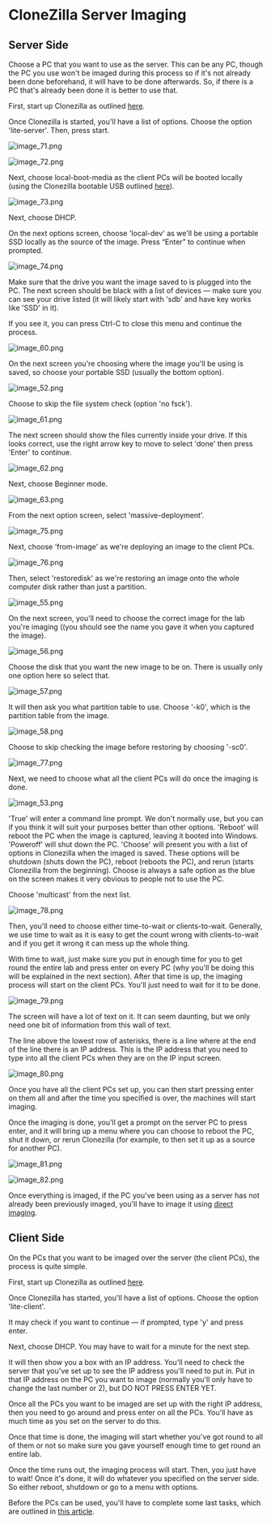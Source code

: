 # CloneZilla Server Imaging

## Server Side
Choose a PC that you want to use as the server. This can be any PC, though the PC you use won't be imaged during this process so if it's not already been done beforehand, it will have to be done afterwards.
So, if there is a PC that's already been done it is better to use that. 

First, start up Clonezilla as outlined [here](Deploying-Images-using-CloneZilla.md).

Once Clonezilla is started, you'll have a list of options. Choose the option 'lite-server'. Then, press start.

![image_71.png](image_71.png)

![image_72.png](image_72.png)

Next, choose local-boot-media as the client PCs will be booted locally (using the Clonezilla bootable USB outlined [here](Deploying-Images-using-CloneZilla.md)).

![image_73.png](image_73.png)

Next, choose DHCP.

On the next options screen, choose 'local-dev' as we'll be using a portable SSD locally as the source of the image.
Press “Enter” to continue when prompted.

![image_74.png](image_74.png)

Make sure that the drive you want the image saved to is plugged into the PC.
The next screen should be black with a list of devices — make sure you can see your drive listed (it will likely start with 'sdb' and have key works like 'SSD' in it).

If you see it, you can press Ctrl-C to close this menu and continue the process.

![image_60.png](image_60.png)

On the next screen you're choosing where the image you'll be using is saved, so choose your portable SSD (usually the bottom option).

![image_52.png](image_52.png)

Choose to skip the file system check (option 'no fsck').

![image_61.png](image_61.png)

The next screen should show the files currently inside your drive. If this looks correct, use the right arrow key to move to select 'done' then press 'Enter' to continue.

![image_62.png](image_62.png)

Next, choose Beginner mode.

![image_63.png](image_63.png)

From the next option screen, select 'massive-deployment'.

![image_75.png](image_75.png)

Next, choose 'from-image' as we're deploying an image to the client PCs.

![image_76.png](image_76.png)

Then, select 'restoredisk' as we're restoring an image onto the whole computer disk rather than just a partition.

![image_55.png](image_55.png)

On the next screen, you'll need to choose the correct image for the lab you're imaging ((you should see the name you gave it when you captured the image).

![image_56.png](image_56.png)

Choose the disk that you want the new image to be on. There is usually only one option here so select that.

![image_57.png](image_57.png)

It will then ask you what partition table to use. Choose '-k0', which is the partition table from the image.

![image_58.png](image_58.png)

Choose to skip checking the image before restoring by choosing '-sc0'.

![image_77.png](image_77.png)

Next, we need to choose what all the client PCs will do once the imaging is done.

![image_53.png](image_53.png)

'True' will enter a command line prompt. We don't normally use, but you can if you think it will suit your purposes better than other options.
'Reboot' will reboot the PC when the image is captured, leaving it booted into Windows.
'Poweroff' will shut down the PC.
'Choose' will present you with a list of options in Clonezilla when the imaged is saved.
These options will be shutdown (shuts down the PC), reboot (reboots the PC), and rerun (starts Clonezilla from the beginning).
Choose is always a safe option as the blue on the screen makes it very obvious to people not to use the PC. 

Choose 'multicast' from the next list.

![image_78.png](image_78.png)

Then, you'll need to choose either time-to-wait or clients-to-wait. Generally, we use time to wait as it is easy to get the count wrong with clients-to-wait and if you get it wrong it can mess up the whole thing.

With time to wait, just make sure you put in enough time for you to get round the entire lab and press enter on every PC (why you'll be doing this will be explained in the next section).
After that time is up, the imaging process will start on the client PCs. You'll just need to wait for it to be done.

![image_79.png](image_79.png)

The screen will have a lot of text on it. It can seem daunting, but we only need one bit of information from this wall of text.

The line above the lowest row of asterisks, there is a line where at the end of the line there is an IP address.
This is the IP address that you need to type into all the client PCs when they are on the IP input screen.

![image_80.png](image_80.png)

Once you have all the client PCs set up, you can then start pressing enter on them all and after the time you specified is over,
the machines will start imaging.

Once the imaging is done, you'll get a prompt on the server PC to press enter, and it will bring up a menu where you can choose to
reboot the PC, shut it down, or rerun Clonezilla (for example, to then set it up as a source for another PC).

![image_81.png](image_81.png)

![image_82.png](image_82.png)

Once everything is imaged, if the PC you've been using as a server has not already been previously imaged, 
you'll have to image it using [direct imaging](CloneZilla-Direct-Imaging.md).

## Client Side
On the PCs that you want to be imaged over the server (the client PCs), the process is quite simple.

First, start up Clonezilla as outlined [here](Deploying-Images-using-CloneZilla.md).

Once Clonezilla has started, you'll have a list of options. Choose the option 'lite-client'.

It may check if you want to continue — if prompted, type 'y' and press enter.

Next, choose DHCP. You may have to wait for a minute for the next step.

It will then show you a box with an IP address. You'll need to check the server that you've set up to see the IP address you'll need to put in.
Put in that IP address on the PC you want to image (normally you'll only have to change the last number or 2), but DO NOT PRESS ENTER YET.

Once all the PCs you want to be imaged are set up with the right IP address, then you need to go around and press enter on all the PCs.
You'll have as much time as you set on the server to do this.

Once that time is done, the imaging will start whether you've got round to all of them or not so make sure you gave yourself enough time to get round an entire lab.

Once the time runs out, the imaging process will start. Then, you just have to wait! Once it's done, it will do whatever you specified on the server side. So either reboot, shutdown or go to a menu with options.

Before the PCs can be used, you'll have to complete some last tasks, which are outlined in [this article](Setting-Up-PC-Post-Imaging.md).
